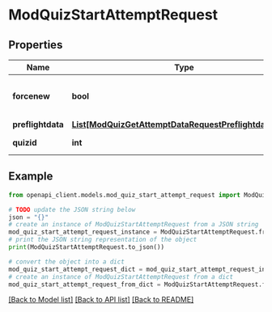 # ModQuizStartAttemptRequest


## Properties

Name | Type | Description | Notes
------------ | ------------- | ------------- | -------------
**forcenew** | **bool** | Whether to force a new attempt or not. | [optional] [default to False]
**preflightdata** | [**List[ModQuizGetAttemptDataRequestPreflightdataInner]**](ModQuizGetAttemptDataRequestPreflightdataInner.md) |  | [optional] 
**quizid** | **int** | quiz instance id | 

## Example

```python
from openapi_client.models.mod_quiz_start_attempt_request import ModQuizStartAttemptRequest

# TODO update the JSON string below
json = "{}"
# create an instance of ModQuizStartAttemptRequest from a JSON string
mod_quiz_start_attempt_request_instance = ModQuizStartAttemptRequest.from_json(json)
# print the JSON string representation of the object
print(ModQuizStartAttemptRequest.to_json())

# convert the object into a dict
mod_quiz_start_attempt_request_dict = mod_quiz_start_attempt_request_instance.to_dict()
# create an instance of ModQuizStartAttemptRequest from a dict
mod_quiz_start_attempt_request_from_dict = ModQuizStartAttemptRequest.from_dict(mod_quiz_start_attempt_request_dict)
```
[[Back to Model list]](../README.md#documentation-for-models) [[Back to API list]](../README.md#documentation-for-api-endpoints) [[Back to README]](../README.md)


